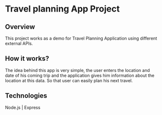 # Travel planning App Project

## Overview
This project works as a demo for Travel Planning Application using different external APIs.


## How it works?
The idea behind this app is very simple, the user enters the location and date of his coming trip and
the application gives him information about the location at this data. So that user can easily
plan his next travel.

## Technologies
Node.js | Express 